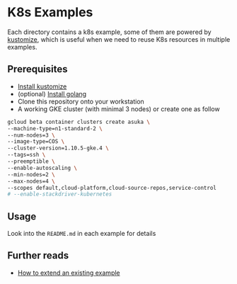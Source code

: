 # K8s Examples

Each directory contains a k8s example, some of them are powered by [kustomize](https://github.com/kubernetes-sigs/kustomize), which is useful when we need to reuse K8s resources in multiple examples.

## Prerequisites

* [Install kustomize](https://github.com/kubernetes-sigs/kustomize/blob/master/docs/INSTALL.md)
* (optional) [Install golang](https://golang.org/doc/install)
* Clone this repository onto your workstation
* A working GKE cluster (with minimal 3 nodes) or create one as follow

```sh
gcloud beta container clusters create asuka \
--machine-type=n1-standard-2 \
--num-nodes=3 \
--image-type=COS \
--cluster-version=1.10.5-gke.4 \
--tags=ssh \
--preemptible \
--enable-autoscaling \
--min-nodes=2 \
--max-nodes=4 \
--scopes default,cloud-platform,cloud-source-repos,service-control
# --enable-stackdriver-kubernetes
```

## Usage

Look into the `README.md` in each example for details

## Further reads

* [How to extend an existing example](extension.md)
